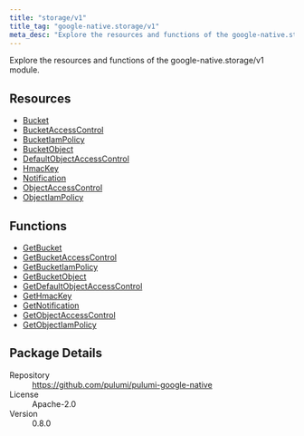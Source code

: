 ```yaml
---
title: "storage/v1"
title_tag: "google-native.storage/v1"
meta_desc: "Explore the resources and functions of the google-native.storage/v1 module."
---
```


<!-- WARNING: this file was generated by Pulumi Docs Generator. -->
<!-- Do not edit by hand unless you're certain you know what you are doing! -->

Explore the resources and functions of the google-native.storage/v1 module.

<h2 id="resources">Resources</h2>
<ul class="api">
    <li><a href="bucket" title="Bucket"><span class="symbol resource"></span>Bucket</a></li>
    <li><a href="bucketaccesscontrol" title="BucketAccessControl"><span class="symbol resource"></span>BucketAccessControl</a></li>
    <li><a href="bucketiampolicy" title="BucketIamPolicy"><span class="symbol resource"></span>BucketIamPolicy</a></li>
    <li><a href="bucketobject" title="BucketObject"><span class="symbol resource"></span>BucketObject</a></li>
    <li><a href="defaultobjectaccesscontrol" title="DefaultObjectAccessControl"><span class="symbol resource"></span>DefaultObjectAccessControl</a></li>
    <li><a href="hmackey" title="HmacKey"><span class="symbol resource"></span>HmacKey</a></li>
    <li><a href="notification" title="Notification"><span class="symbol resource"></span>Notification</a></li>
    <li><a href="objectaccesscontrol" title="ObjectAccessControl"><span class="symbol resource"></span>ObjectAccessControl</a></li>
    <li><a href="objectiampolicy" title="ObjectIamPolicy"><span class="symbol resource"></span>ObjectIamPolicy</a></li>
</ul>

<h2 id="functions">Functions</h2>
<ul class="api">
    <li><a href="getbucket" title="GetBucket"><span class="symbol function"></span>GetBucket</a></li>
    <li><a href="getbucketaccesscontrol" title="GetBucketAccessControl"><span class="symbol function"></span>GetBucketAccessControl</a></li>
    <li><a href="getbucketiampolicy" title="GetBucketIamPolicy"><span class="symbol function"></span>GetBucketIamPolicy</a></li>
    <li><a href="getbucketobject" title="GetBucketObject"><span class="symbol function"></span>GetBucketObject</a></li>
    <li><a href="getdefaultobjectaccesscontrol" title="GetDefaultObjectAccessControl"><span class="symbol function"></span>GetDefaultObjectAccessControl</a></li>
    <li><a href="gethmackey" title="GetHmacKey"><span class="symbol function"></span>GetHmacKey</a></li>
    <li><a href="getnotification" title="GetNotification"><span class="symbol function"></span>GetNotification</a></li>
    <li><a href="getobjectaccesscontrol" title="GetObjectAccessControl"><span class="symbol function"></span>GetObjectAccessControl</a></li>
    <li><a href="getobjectiampolicy" title="GetObjectIamPolicy"><span class="symbol function"></span>GetObjectIamPolicy</a></li>
</ul>

<h2 id="package-details">Package Details</h2>
<dl class="package-details">
	<dt>Repository</dt>
	<dd><a href="https://github.com/pulumi/pulumi-google-native">https://github.com/pulumi/pulumi-google-native</a></dd>
	<dt>License</dt>
	<dd>Apache-2.0</dd>
	<dt>Version</dt>
	<dd>0.8.0</dd>
</dl>

